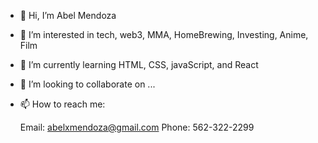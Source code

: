 - 👋 Hi, I’m Abel Mendoza
- 👀 I’m interested in tech, web3, MMA, HomeBrewing, Investing, Anime, Film
- 🌱 I’m currently learning HTML, CSS, javaScript, and React
- 💞️ I’m looking to collaborate on ...
- 📫 How to reach me: 
  
  Email: abelxmendoza@gmail.com
  Phone: 562-322-2299
  


<!---
abelxmendoza/abelxmendoza is a ✨ special ✨ repository because its `README.md` (this file) appears on your GitHub profile.
You can click the Preview link to take a look at your changes.
--->
